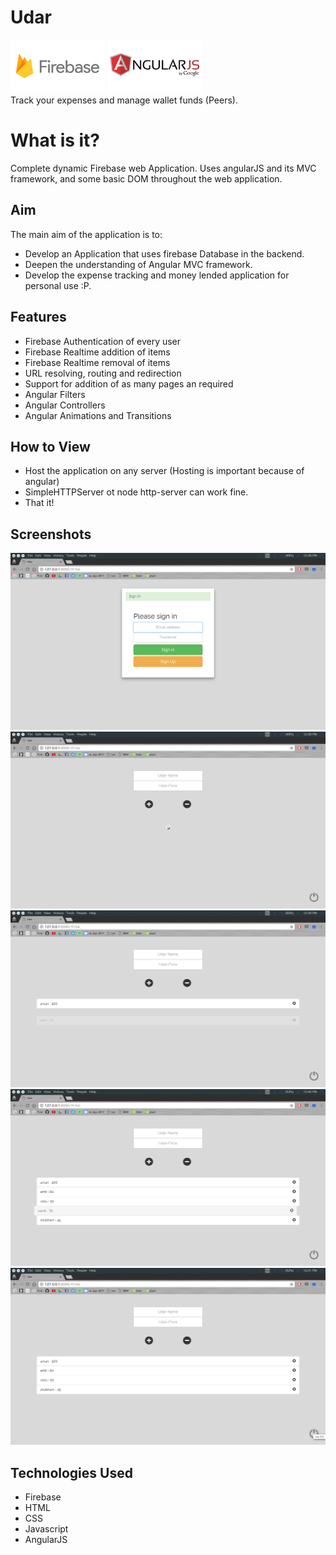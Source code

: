 # Udar

<img src="./screenshots/firebase.png" width="30%"> 
<img src="./screenshots/angular.jpg" width="30%"> 
<br>
Track your expenses and manage wallet funds (Peers).

# What is it?
Complete dynamic Firebase web Application. Uses angularJS and its MVC framework, and some basic DOM throughout the web application.

## Aim
The main aim of the application is to:

- Develop an Application that uses firebase Database in the backend.
- Deepen the understanding of Angular MVC framework.
- Develop the expense tracking and money lended application for personal use :P.

## Features
- Firebase Authentication of every user
- Firebase Realtime addition of items
- Firebase Realtime removal of items
- URL resolving, routing and redirection
- Support for addition of as many pages an required
- Angular Filters
- Angular Controllers
- Angular Animations and Transitions

## How to View
- Host the application on any server (Hosting is important because of angular)
- SimpleHTTPServer ot node http-server can work fine.
- That it!

## Screenshots

<img src="./screenshots/img.png"> 
<img src="./screenshots/img2.png">
<img src="./screenshots/img3.png"> 
<img src="./screenshots/img4.png">
<img src="./screenshots/img5.png">

## Technologies Used

- Firebase
- HTML
- CSS
- Javascript
- AngularJS

